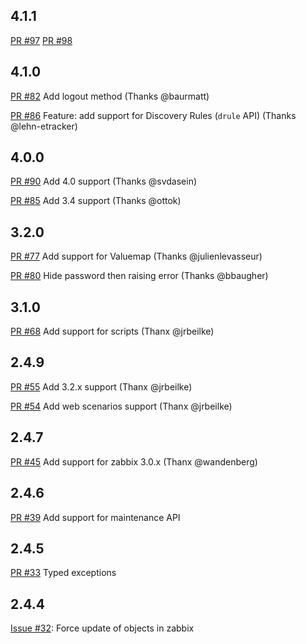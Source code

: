 ## 4.1.1

[PR #97](https://github.com/express42/zabbixapi/pull/97)
[PR #98](https://github.com/express42/zabbixapi/pull/98)

## 4.1.0

[PR #82](https://github.com/express42/zabbixapi/pull/82) Add logout method (Thanks @baurmatt)

[PR #86](https://github.com/express42/zabbixapi/pull/86) Feature: add support for Discovery Rules (`drule` API) (Thanks @lehn-etracker)

## 4.0.0

[PR #90](https://github.com/express42/zabbixapi/pull/90) Add 4.0 support (Thanks @svdasein)

[PR #85](https://github.com/express42/zabbixapi/pull/85) Add 3.4 support (Thanks @ottok)

## 3.2.0

[PR #77](https://github.com/express42/zabbixapi/pull/77) Add support for Valuemap (Thanks @julienlevasseur)

[PR #80](https://github.com/express42/zabbixapi/pull/80) Hide password then raising error (Thanks @bbaugher)

## 3.1.0

[PR #68](https://github.com/express42/zabbixapi/pull/68) Add support for scripts (Thanx @jrbeilke)

## 2.4.9

[PR #55](https://github.com/express42/zabbixapi/pull/55) Add 3.2.x support (Thanx @jrbeilke)

[PR #54](https://github.com/express42/zabbixapi/pull/54) Add web scenarios support (Thanx @jrbeilke)


## 2.4.7

[PR #45](https://github.com/express42/zabbixapi/pull/45) Add support for zabbix 3.0.x (Thanx @wandenberg)

## 2.4.6

[PR #39](https://github.com/express42/zabbixapi/issues/39) Add support for maintenance API

## 2.4.5

[PR #33](https://github.com/express42/zabbixapi/issues/33) Typed exceptions

## 2.4.4

[Issue #32](https://github.com/express42/zabbixapi/issues/32): Force update of objects in zabbix

